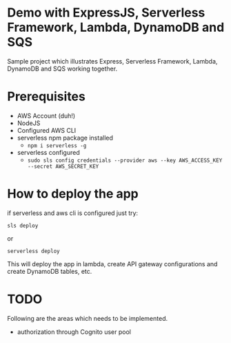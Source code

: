 # Demo with ExpressJS, Serverless Framework, Lambda, DynamoDB and SQS

Sample project which illustrates Express, Serverless Framework, Lambda, DynamoDB and SQS working together.


# Prerequisites

* AWS Account (duh!)
* NodeJS
* Configured AWS CLI
* serverless npm package installed
	* ``` npm i serverless -g ```
* serverless configured
	* ``sudo sls config credentials --provider aws --key AWS_ACCESS_KEY --secret AWS_SECRET_KEY ``


# How to deploy the app
if serverless and aws cli is configured just try:

`` sls deploy ``

or

``` serverless deploy ```

This will deploy the app in lambda, create API gateway configurations and create DynamoDB tables, etc.


# TODO

Following are the areas which needs to be implemented.

* authorization through Cognito user pool

